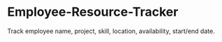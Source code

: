 # Employee-Resource-Tracker
Track employee name, project, skill, location, availability, start/end date.

